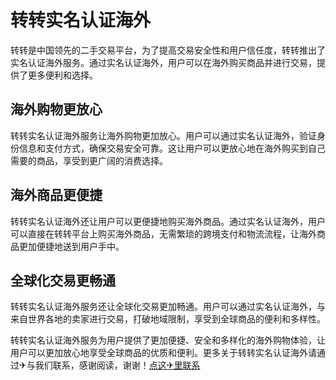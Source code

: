 # 转转实名认证海外

转转是中国领先的二手交易平台，为了提高交易安全性和用户信任度，转转推出了实名认证海外服务。通过实名认证海外，用户可以在海外购买商品并进行交易，提供了更多便利和选择。

## 海外购物更放心

转转实名认证海外服务让海外购物更加放心。用户可以通过实名认证海外，验证身份信息和支付方式，确保交易安全可靠。这让用户可以更放心地在海外购买到自己需要的商品，享受到更广阔的消费选择。

## 海外商品更便捷

转转实名认证海外还让用户可以更便捷地购买海外商品。通过实名认证海外，用户可以直接在转转平台上购买海外商品，无需繁琐的跨境支付和物流流程，让海外商品更加便捷地送到用户手中。

## 全球化交易更畅通

转转实名认证海外服务还让全球化交易更加畅通。用户可以通过实名认证海外，与来自世界各地的卖家进行交易，打破地域限制，享受到全球商品的便利和多样性。

转转实名认证海外服务为用户提供了更加便捷、安全和多样化的海外购物体验，让用户可以更加放心地享受全球商品的优质和便利。更多关于转转实名认证海外请通过✈与我们联系，感谢阅读，谢谢！[点这✈里联系](https://gg.k02.cc)